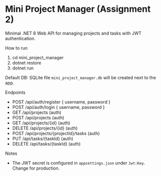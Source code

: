 # Mini Project Manager (Assignment 2)

Minimal .NET 8 Web API for managing projects and tasks with JWT authentication.

How to run

1. cd mini_project_manager
2. dotnet restore
3. dotnet run

Default DB: SQLite file `mini_project_manager.db` will be created next to the app.

Endpoints

- POST /api/auth/register { username, password }
- POST /api/auth/login { username, password }
- GET /api/projects (auth)
- POST /api/projects (auth)
- GET /api/projects/{id} (auth)
- DELETE /api/projects/{id} (auth)
- POST /api/projects/{projectId}/tasks (auth)
- PUT /api/tasks/{taskId} (auth)
- DELETE /api/tasks/{taskId} (auth)

Notes
- The JWT secret is configured in `appsettings.json` under `Jwt:Key`. Change for production.
